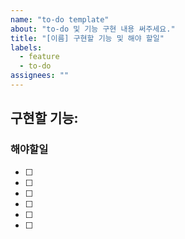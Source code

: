 ```yaml
---
name: "to-do template"
about: "to-do 및 기능 구현 내용 써주세요."
title: "[이름] 구현할 기능 및 해야 할일"
labels:
  - feature
  - to-do
assignees: ""
---
```


## 구현할 기능:

### 해야할일

- [ ]
- [ ]
- [ ]
- [ ]
- [ ]
- [ ]
